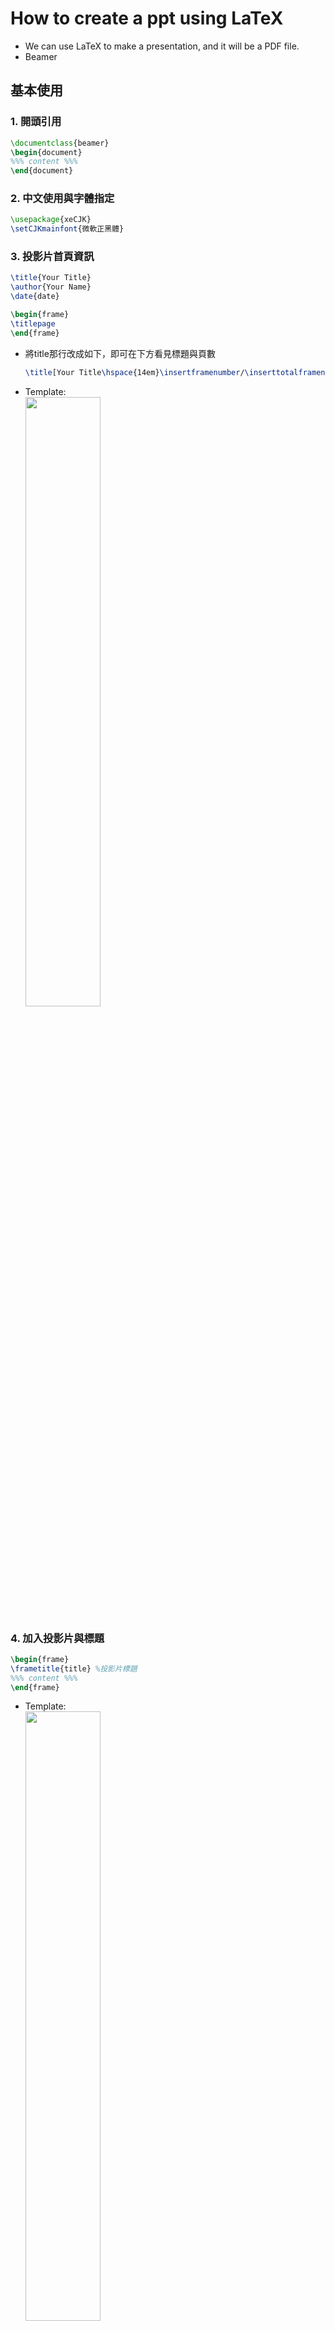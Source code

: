 # How to create a ppt using LaTeX
* We can use LaTeX to make a presentation, and it will be a PDF file.
* Beamer
## 基本使用
### 1. 開頭引用
```LaTeX
\documentclass{beamer}
\begin{document}
%%% content %%%
\end{document}
```
### 2. 中文使用與字體指定
```LaTeX
\usepackage{xeCJK}
\setCJKmainfont{微軟正黑體}
```
### 3. 投影片首頁資訊
```LaTeX
\title{Your Title} 
\author{Your Name}
\date{date}

\begin{frame}
\titlepage
\end{frame}
```
* 將title那行改成如下，即可在下方看見標題與頁數
    ```LaTeX
    \title[Your Title\hspace{14em}\insertframenumber/\inserttotalframenumber]
    ```
* Template:
    </br><img src="./img/tmp_page1.png" width="50%" height="50%"/></br>

### 4. 加入投影片與標題
```LaTeX
\begin{frame}
\frametitle{title} %投影片標題
%%% content %%%
\end{frame}
```
* Template:
    </br><img src="./img/tmp_page2.png" width="50%" height="50%"/></br>
### 5. 不顯示提示欄
```LaTeX
\setbeamertemplate{navigation symbols}{}% 隱藏提示欄
```
* Template:
    </br><img src="./img/tmp_page1_nohint.png" width="50%" height="50%"/><img src="./img/tmp_page2_nohint.png" width="50%" height="50%"/></br>
## 主題變換
```LaTeX
\usetheme{ThemeName}
```
### 內建主題  
|AnnArbor|Dresden |Marburg |
|:-:|:-:|:-:|
|Antibes |Frankfurt |Montpellier |
|Bergen |Goettingen |PaloAlto |
|Berkeley |Hannover |Pittsburgh |
|Berlin |Ilmenau |Rochester |
|Boadilla |JuanLesPins |Singapore |
|CambridgeUS |Luebeck |Szeged |

### 1. 顏色自定義
```LaTeX
\documentclass[xcolor=svgnames]{beamer}
\usecolortheme[named=LightSlateGrey]{structure}
\setbeamercolor{normal text}{fg=black,bg=AliceBlue}
\usetheme{Warsaw}
```
* 使用xcolor去改變顏色
    * dvipanames
    * svgnames
* Template:
    </br><img src="./img/tmp_page11.png" width="50%" height="50%"/><img src="./img/tmp_page12.png" width="50%" height="50%"/></br>
### 2. 樣式修改  
#### 內主題:
```LaTeX
\useinnertheme{circles}
```
* circles, inmargin, rectangles, rounded 
#### 外主題:
```LaTeX
\useoutertheme{miniframes}
```    
*  infolines, miniframes, shadow, sidebar, smoothbars, smoothtree, split, tree 
* Template:
    * 要加入section才會顯示出名稱
        ```LaTeX
        \section{SectionName}
        ```
    <img src="./img/tmp_page21.png" width="50%" height="50%"/><img src="./img/tmp_page22.png" width="50%" height="50%"/></br>
#### 標記:
```LaTeX
\setbeamertemplate{items}[rectangle]
```
|Name |Description |
|:-:|:-:|
|ball |3D 球形|
|circle |2D 圓形|
|rectangle |2D 方形|
|default |2D 三角|
## 內容控制
### 1.使用`\pause`來分段
```Latex
\section{內容控制}
\begin{frame}
\frametitle{title} %投影片標題
%%% content %%%
因為...
\pause
然後...
\pause
所以...
\end{frame}
```
* Template:
    </br><img src="./img/tmp_page32.png" width="50%" height="50%"/><img src="./img/tmp_page33.png" width="50%" height="50%"/><img src="./img/tmp_page34.png" width="50%" height="50%"/></br>

### 2.條列式也可以用`\pause`暫停
```Latex
\begin{frame}
\frametitle{item+pause} %投影片標題
\begin{itemize}
\item 第一項
\pause
\item 第二項
\pause
\item 第三項
\end{itemize}
\end{frame}
```
* Template:
    </br><img src="./img/tmp_page45.png" width="50%" height="50%"/><img src="./img/tmp_page46.png" width="50%" height="50%"/><img src="./img/tmp_page47.png" width="50%" height="50%"/></br>

### 3.更精確的控制- only vs uncover
#### \only<2->{第二張以後才會出現}
```Latex
\begin{frame}
\frametitle{uncover} %投影片標題
\uncover<2->{第二張以後才會出現uncover}
\begin{itemize}
\item<1-> 第一項
\item<2-> 第二項
\item<3-> 第三項
\end{itemize}
\end{frame}
```
* Template:
    </br><img src="./img/tmp_page58.png" width="50%" height="50%"/><img src="./img/tmp_page59.png" width="50%" height="50%"/><img src="./img/tmp_page510.png" width="50%" height="50%"/></br>

#### \uncover<2->{第二張以後才會出現}
```Latex
\begin{frame}
\frametitle{uncover} %投影片標題
\uncover<2->{第二張以後才會出現uncover}
\begin{itemize}
\item<1-> 第一項
\item<2-> 第二項
\item<3-> 第三項
\end{itemize}
\end{frame}
```
* Template:
    </br><img src="./img/tmp_page511.png" width="50%" height="50%"/><img src="./img/tmp_page512.png" width="50%" height="50%"/><img src="./img/tmp_page513.png" width="50%" height="50%"/></br>
## 文字變化
### 1.標紅重點字
* 使用`\alert`來標紅
```Latex
\section{文字變化}
\begin{frame}
\frametitle{強調文字} %投影片標題
將重點標紅字，在beamer使用\alert{\textbackslash alert}。\\ 
語法:
\textbackslash alert $\lbrace$關鍵字$\rbrace$。\\ 
指定在特定投影片才強調  
\alert<2>{第二張}才重要。  
\end{frame}
```
* Template:
    </br><img src="./img/tmp_page614.png" width="50%" height="50%"/><img src="./img/tmp_page615.png" width="50%" height="50%"/></br>
### 2. 文字顏色
```Latex
\begin{frame}
\frametitle{文字顏色} %投影片標題
將文字以其他顏色顯示，其語法如下:\\
$\lbrace$\textbackslash color $\lbrace$blue$\rbrace$ $\lbrace$藍色的文字$\rbrace$ $\rbrace$\\
效果如下:\\
{\color{blue}{藍色的文字}}\\[10pt]
在特定投影片才變色:\\
只有在{\color<2>{green}{第二張}}才是綠色的。\\
\begin{itemize}
\item 顏色名稱與xcolor的dvipsnames 或svgnames有關。
\end{itemize}
\end{frame}
```
* Template:
    </br><img src="./img/tmp_page716.png" width="50%" height="50%"/><img src="./img/tmp_page717.png" width="50%" height="50%"/></br>
### 3. 文字框
```Latex
\begin{frame}
\frametitle{文字框} %投影片標題
\begin{block}{小重點}
小重點
\end{block}

\begin{alertblock}{大重點}
大重點
\end{alertblock}
\end{frame}
```
* Template:
    </br><img src="./img/tmp_page818.png" width="50%" height="50%"/></br>

### 4. 內建定理
* definition, lemma, theorem, corollary, proof, example, examples
* 自定義: \newtheorem
```Latex
\begin{frame}
\frametitle{內建定理}
\begin{theorem}
I will translate \structure{\translate[to=spanish]{theorem}} but not theorem
\end{theorem}
\end{frame}
```
* Template:
    </br><img src="./img/tmp_page919.png" width="50%" height="50%"/></br>

## 其他
### 1.顯示程式碼
* Beamer ---> 引用verbatim
    * 設定fragile
    ```LaTeX
    \begin{frame}[fragile]
    ```
    * 也可用containsverbatim
        * BUT overlay 會有問題
    ```LaTeX
    \begin{frame}[containsverbatim]
    ```
```Latex
\section{其他}
%\begin{frame}[fragile=singleslide]
\begin{frame}[fragile]
\frametitle{顯示程式碼}
\begin{block}{程式碼}
\begin{verbatim}
for i in range(0,100):
    print i
\end{verbatim}
\end{block}
\end{frame}
```
* Template:
    </br><img src="./img/tmp_page1020.png" width="50%" height="50%"/></br>

### 2.文中引用程式碼
* minted 套件
* 可用\verb
* 也可用Ki-Joo Kim的\path
    *  例如: \path{\verb} 

### 3.跳到指定的投影片
* 可用\verb
* 也可用Ki-Joo Kim的\path
    *  例如: \path{\verb}
```Latex
\begin{frame}[label=here]
\frametitle{跳到指定的投影片-目的地}
COME HERE!!!
\end{frame}
%%%----------------------------%%%
\begin{frame}
\frametitle{跳到指定的投影片-跳轉地}
\hyperlink{here}{\beamerbutton{GOOOOOOO~}}
\end{frame}
```
* Template:
    </br><img src="./img/tmp_page1121.png" width="50%" height="50%"/><img src="./img/tmp_page1122.png" width="50%" height="50%"/></br>

### 4.多欄式的投影片
```Latex
\begin{frame}
\frametitle{多欄式的投影片}
\begin{columns}
\begin{column}{5cm} % 5cm高的欄
欄一
\end{column}
\begin{column}{5cm} % 5cm高的欄
欄二
\end{column}
\end{columns}
\end{frame}
```
* Template:
    </br><img src="./img/tmp_page1223.png" width="50%" height="50%"/></br>

### 5.縮小參數&印出頁碼指令
* 縮小參數
    * shrink 參數:
    ```Latex
    \begin{frame}[shrink=5]
    ```
    * 最多不要縮小超過5%
* 印出頁碼指令
    * `\insertframenumber` 會印出目前投影片頁碼,
    * `\inserttotalframenumber` 會印出總頁碼。

## 印講義
* 不想要有overlay => 每次就一張
### 1.加入handout 參數
```Latex
\documentclass[handout]{beamer}
```
### 2. 1Page A4->印出N張投影片
* pgfpages 套件
```Latex
\usepackage{pgfpages}
%印出2張/1page
\pgfpagesuselayout{2 on 1}[a4paper,border shrink=5mm]
```
* Template:
    </br><img src="./img/tmp_2in1_page1.png" width="15%" height="15%"/>
    <img src="./img/tmp_2in1_page2.png" width="15%" height="15%"/>
    <img src="./img/tmp_2in1_page3.png" width="15%" height="15%"/>
    <img src="./img/tmp_2in1_page4.png" width="15%" height="15%"/>
    <img src="./img/tmp_2in1_page5.png" width="15%" height="15%"/>
    <img src="./img/tmp_2in1_page6.png" width="15%" height="15%"/>
    <img src="./img/tmp_2in1_page7.png" width="15%" height="15%"/>
    <img src="./img/tmp_2in1_page8.png" width="15%" height="15%"/>
    <img src="./img/tmp_2in1_page9.png" width="15%" height="15%"/>
    <img src="./img/tmp_2in1_page10.png" width="15%" height="15%"/>
    <img src="./img/tmp_2in1_page11.png" width="15%" height="15%"/>
    <img src="./img/tmp_2in1_page12.png" width="15%" height="15%"/></br>

<!-- * pgfpages 套件 + Xelatex
    * 需加入以下指令
    ```Latex
    \renewcommand\pgfsetupphysicalpagesizes{%
    \pdfpagewidth\pgfphysicalwidth\pdfpageheight%
    \pgfphysicalheight}
    ``` -->
### 3.橫向印出
```Latex
\usepackage{pgfpages}
%印出4張/1page, 橫向
\pgfpagesuselayout{4 on 1}[a4paper, border shrink=5mm, landscape]
```
* Template:
    </br><img src="./img/tmp_4in1_page1.png" width="25%" height="25%"/>
    <img src="./img/tmp_4in1_page2.png" width="25%" height="25%"/>
    <img src="./img/tmp_4in1_page3.png" width="25%" height="25%"/>
    <img src="./img/tmp_4in1_page4.png" width="25%" height="25%"/>
    <img src="./img/tmp_4in1_page5.png" width="25%" height="25%"/>
    <img src="./img/tmp_4in1_page6.png" width="25%" height="25%"/></br>

### 4.有筆記空間
* `handoutWithNotes`
1. 引用
```Latex
\usepackage{handoutWithNotes}
```
2. 決定幾張PPT放一起
```Latex
\pgfpagesuselayout{4 on 1 with notes}[a4paper,
border shrink=5mm]
```
* Template:
    * 直向:
        </br><img src="./img/tmp_NoteRight_page1.png" width="25%" height="25%"/></br>
    * 橫向:
        </br><img src="./img/tmp_NoteHorizontal_page1.png" width="25%" height="25%"/></br>

## 進階
### 1.加入Logo
* logo.png
</br><img src="logo.png" width="25%" height="25%"/></br>  

```Latex
\logo{\includegraphics{logo.png}}
```
* Template:
    </br><img src="./img/tmp_logo_page1.png" width="25%" height="25%"/></br>
### 2.自訂顏色
```Latex
\definecolor{mycolor}{rgb}{0.2, 0.4, 0}
```
### 3.beamercolor
* beamercolor
    * 前景色fg
    * 背景色bg
```Latex
\setbeamercolor{normal text}{fg=Green,bg=LightGray}
```
* Template:
    </br><img src="./img/tmp_fg_bg_page1.png" width="25%" height="25%"/></br>
### 4.以圖片為背景
</br><img src="test_pg.png" width="25%" height="25%"/></br> 

```Latex
\usebackgroundtemplate{\includegraphics[width=
\paperwidth]{test_pg.png}}
```
* Template:
    </br><img src="./img/tmp_bg_page1.png" width="25%" height="25%"/></br>
### 5.加入影片[win10有問題]
* multimedia套件
* 重覆播放
```Latex
\usepackage{multimedia}
\movie[width=5cm,height=2.8cm,loop]{}{test.avi}
```